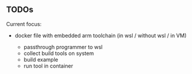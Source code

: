 ## TODOs

Current focus:

- docker file with embedded arm toolchain (in wsl / without wsl / in VM)

    * passthrough programmer to wsl
    * collect build tools on system
    * build example
    * run tool in container